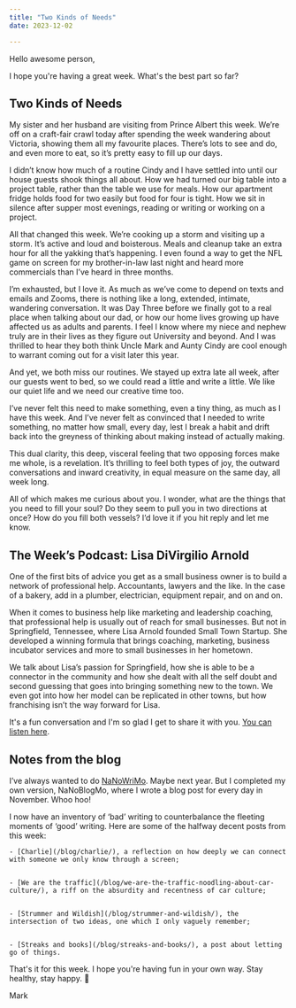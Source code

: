 ```yaml
---
title: "Two Kinds of Needs"
date: 2023-12-02

---
```


Hello awesome person,


I hope you're having a great week.  What's the best part so far?

## Two Kinds of Needs


My sister and her husband are visiting from Prince Albert this week.  We’re off on a craft-fair crawl today after spending the week wandering about Victoria, showing them all my favourite places.  There’s lots to see and do, and even more to eat, so it’s pretty easy to fill up our days.


I didn’t know how much of a routine Cindy and I have settled into until our house guests shook things all about.  How we had turned our big table into a project table, rather than the table we use for meals.  How our apartment fridge holds food for two easily but food for four is tight.  How we sit in silence after supper most evenings, reading or writing or working on a project.


All that changed this week.  We’re cooking up a storm and visiting up a storm. It’s active and loud and boisterous.  Meals and cleanup take an extra hour for all the yakking that’s happening.  I even found a way to get the NFL game on screen for my brother-in-law last night and heard more commercials than I’ve heard in three months. 


I’m exhausted, but I love it.  As much as we’ve come to depend on texts and emails and Zooms, there is nothing like a long, extended, intimate, wandering conversation.  It was Day Three before we finally got to a real place when talking about our dad, or how our home lives growing up have affected us as adults and parents.  I feel I know where my niece and nephew truly are in their lives as they figure out University and beyond.  And I was thrilled to hear they both think Uncle Mark and Aunty Cindy are cool enough to warrant coming out for a visit later this year.  


And yet, we both miss our routines.  We stayed up extra late all week, after our guests went to bed, so we could read a little and write a little.  We like our quiet life and we need our creative time too.


I’ve never felt this need to make something, even a tiny thing, as much as I have this week.  And I’ve never felt as convinced that I needed to write something, no matter how small, every day, lest I break a habit and drift back into the greyness of thinking about making instead of actually making.


This dual clarity, this deep, visceral feeling that two opposing forces make me whole, is a revelation. It’s thrilling to feel both types of joy, the outward conversations and inward creativity, in equal measure on the same day, all week long. 


All of which makes me curious about you.  I wonder, what are the things that you need to fill your soul?  Do they seem to pull you in two directions at once? How do you fill both vessels?  I’d love it if you hit reply and let me know.

## The Week’s Podcast:  Lisa DiVirgilio Arnold


One of the first bits of advice you get as a small business owner is to build a network of professional help.  Accountants, lawyers and the like.  In the case of a bakery, add in a plumber, electrician, equipment repair, and on and on.  


When it comes to business help like marketing and leadership coaching, that professional help is usually out of reach for small businesses.  But not in Springfield, Tennessee, where Lisa Arnold founded Small Town Startup.  She developed a winning formula that brings coaching, marketing, business incubator services and more to small businesses in her hometown.


We talk about Lisa’s passion for Springfield, how she is able to be a connector in the community and how she dealt with all the self doubt and second guessing that goes into bringing something new to the town.  We even got into how her model can be replicated in other towns, but how franchising isn’t the way forward for Lisa. 


It's a fun conversation and I'm so glad I get to share it with you.  [You can listen here](/blog/riseup-198-lisa-arnold/).

## Notes from the blog


I’ve always wanted to do [NaNoWriMo](https://nanowrimo.org/national-novel-writing-month). Maybe next year.  But I completed my own version, NaNoBlogMo, where I wrote a blog post for every day in November.  Whoo hoo!  


I now have an inventory of ‘bad’ writing to counterbalance the fleeting moments of  ‘good’ writing. Here are some of the halfway decent posts from this week:

    - [Charlie](/blog/charlie/), a reflection on how deeply we can connect with someone we only know through a screen;


    - [We are the traffic](/blog/we-are-the-traffic-noodling-about-car-culture/), a riff on the absurdity and recentness of car culture;


    - [Strummer and Wildish](/blog/strummer-and-wildish/), the intersection of two ideas, one which I only vaguely remember;


    - [Streaks and books](/blog/streaks-and-books/), a post about letting go of things.

	

That's it for this week.  I hope you're having fun in your own way.  Stay healthy,  stay happy. 💖

Mark


